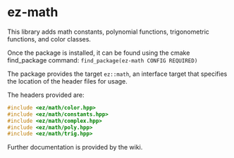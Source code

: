 # ez-math

This library adds math constants, polynomial functions, trigonometric functions, and color classes.

Once the package is installed, it can be found using the cmake find_package command:
`find_package(ez-math CONFIG REQUIRED)`

The package provides the target `ez::math`, an interface target that specifies the location of the header files for usage.

The headers provided are:
```cpp
#include <ez/math/color.hpp>
#include <ez/math/constants.hpp>
#include <ez/math/complex.hpp>
#include <ez/math/poly.hpp>
#include <ez/math/trig.hpp>
```

Further documentation is provided by the wiki.